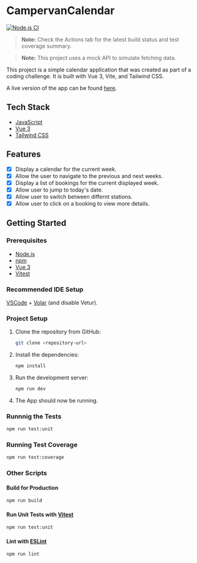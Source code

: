 # CampervanCalendar

[![Node.js CI](https://github.com/GravityDarkLab/CampervanCalendar/actions/workflows/node.js.yml/badge.svg?branch=main)](https://github.com/GravityDarkLab/CampervanCalendar/actions/workflows/node.js.yml)

> __Note:__ Check the Actions tab for the latest build status and test coverage summary.

> __Note:__ This project uses a mock API to simulate fetching data.

This project is a simple calendar application that was created as part of a coding challenge. It is built with Vue 3, Vite, and Tailwind CSS.

A live version of the app can be found [here](https://gravitydarklab.github.io/CampervanCalendar/).

## Tech Stack

- [JavaScript](https://developer.mozilla.org/en-US/docs/Web/JavaScript)
- [Vue 3](https://v3.vuejs.org/)
- [Tailwind CSS](https://tailwindcss.com/)

## Features

- [x] Display a calendar for the current week.
- [x] Allow the user to navigate to the previous and next weeks.
- [x] Display a list of bookings for the current displayed week.
- [x] Allow user to jump to today's date.
- [x] Allow user to switch between differnt stations.
- [x] Allow user to click on a booking to view more details.

## Getting Started

### Prerequisites

- [Node.js](https://nodejs.org/en/)
- [npm](https://www.npmjs.com/)
- [Vue 3](https://v3.vuejs.org/)
- [Vitest](https://vitest.dev/)

### Recommended IDE Setup

[VSCode](https://code.visualstudio.com/) + [Volar](https://marketplace.visualstudio.com/items?itemName=Vue.volar) (and disable Vetur).

### Project Setup

1. Clone the repository from GitHub:

    ```sh
    git clone <repository-url>
    ```

2. Install the dependencies:

    ```sh
    npm install
    ```

3. Run the development server:

    ```sh
    npm run dev
    ```

4. The App should now be running.

### Runnnig the Tests

```sh
npm run test:unit
```

### Running Test Coverage

```sh
npm run test:coverage
```

### Other Scripts

#### Build for Production

```sh
npm run build
```

#### Run Unit Tests with [Vitest](https://vitest.dev/)

```sh
npm run test:unit
```

#### Lint with [ESLint](https://eslint.org/)

```sh
npm run lint
```
